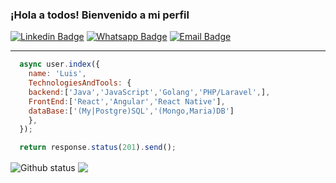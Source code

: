 ### ¡Hola a todos! Bienvenido a mi perfil

[![Linkedin Badge](https://img.shields.io/badge/-Linkedin-6633cc?style=flat-square&logo=Linkedin&logoColor=white&color=black&link=https://www.linkedin.com/in/lapg/)](https://www.linkedin.com/in/lapg/)
[![Whatsapp Badge](https://img.shields.io/badge/-WhatsApp-6633cc?style=flat-square&logo=Whatsapp&logoColor=white&color=black&link=http://wa.me/557721235773)](http://wa.me/7721235773)
[![Email Badge](https://img.shields.io/badge/-Email-3ABFE6?style=flat-square&logo=minutemailer&color=black&&logoColor=white&link=mailto:luispadre@protonmail.com)](mailto:luispadre@protonmail.com)
<hr/>

```javascript
  async user.index({
    name: 'Luis',
    TechnologiesAndTools: {
    backend:['Java','JavaScript','Golang','PHP/Laravel',],
    FrontEnd:['React','Angular','React Native'],
    dataBase:['(My|Postgre)SQL','(Mongo,Maria)DB']
    },
  });

  return response.status(201).send();
```
<!--<a href="LINK_DO_SEU_SITE_AQUI"> -->
  <img align="center" src="https://github-readme-stats.vercel.app/api?username=luispadre&show_icons=true&theme=radical" alt="Github status" />
<!--</a>-->
<!-- <a href="LINK_DO_SEU_SITE_AQUI"> -->
  <img align="center" src="https://github-readme-stats.vercel.app/api/top-langs/?username=luispadre&layout=compact&theme=radical" />
<!-- </a> -->
